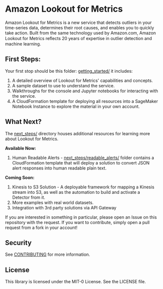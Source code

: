 # Amazon Lookout for Metrics

Amazon Lookout for Metrics is a new service that detects outliers in your time-series data, determines their root causes, and
enables you to quickly take action. Built from the same technology used by Amazon.com, Amazon Lookout for Metrics reﬂects
20 years of expertise in outlier detection and machine learning.

## First Steps:

Your first stop should be this folder: [getting_started/](getting_started/) it includes:

1. A detailed overview of Lookout for Metrics' capabilities and concepts. 
1. A sample dataset to use to understand the service.
1. Walkthroughs for the console and Jupyter notebooks for interacting with the service.
1. A CloudFormation template for deploying all resources into a SageMaker Notebook Instance to explore the material in your own account.

## What Next?

The [next_steps/](next_steps/) directory houses additional resources for learning more about Lookout for Metrics. 

**Available Now:**

1. Human Readable Alerts - [next_steps/readable_alerts/](next_steps/readable_alerts/) folder contains a CloudFormation template that will deploy a solution to convert JSON alert responses into human readable plain text.

**Coming Soon:**

1. Kinesis to S3 Solution - A deployable framework for mapping a Kinesis stream into S3, as well as the automation to build and activate a Detector from it.
1. More examples with real world datasets.
1. Integration with 3rd party solutions via API Gateway

If you are interested in something in particular, please open an Issue on this repository with the request. If you want to contribute, simply open a pull request from a fork in your account!

## Security

See [CONTRIBUTING](CONTRIBUTING.md#security-issue-notifications) for more information.

## License

This library is licensed under the MIT-0 License. See the LICENSE file.

